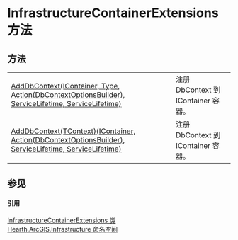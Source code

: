 # InfrastructureContainerExtensions 方法




## 方法
<table>
<tr>
<td><a href="M_Hearth_ArcGIS_Infrastructure_InfrastructureContainerExtensions_AddDbContext">AddDbContext(IContainer, Type, Action(DbContextOptionsBuilder), ServiceLifetime, ServiceLifetime)</a></td>
<td>注册 DbContext 到 IContainer 容器。</td></tr>
<tr>
<td><a href="M_Hearth_ArcGIS_Infrastructure_InfrastructureContainerExtensions_AddDbContext__1">AddDbContext(TContext)(IContainer, Action(DbContextOptionsBuilder), ServiceLifetime, ServiceLifetime)</a></td>
<td>注册 DbContext 到 IContainer 容器。</td></tr>
</table>

## 参见


#### 引用
<a href="T_Hearth_ArcGIS_Infrastructure_InfrastructureContainerExtensions">InfrastructureContainerExtensions 类</a>  
<a href="N_Hearth_ArcGIS_Infrastructure">Hearth.ArcGIS.Infrastructure 命名空间</a>  
